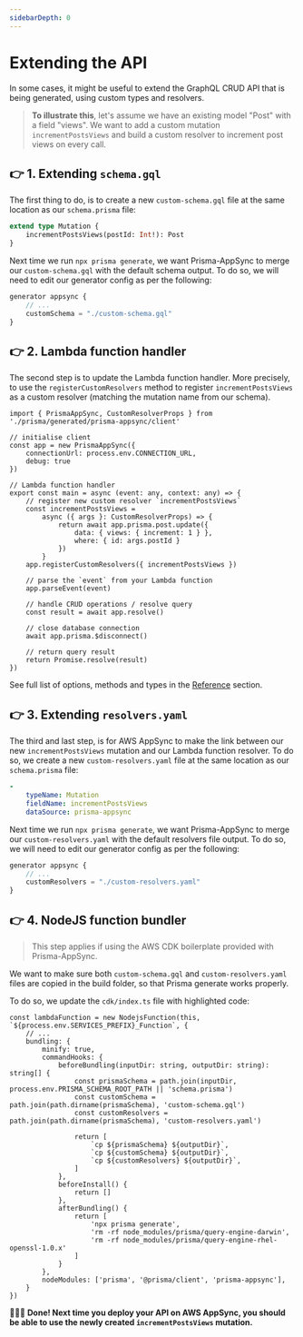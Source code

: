 ```yaml
---
sidebarDepth: 0
---
```


# Extending the API

In some cases, it might be useful to extend the GraphQL CRUD API that is being generated, using custom types and resolvers.

> **To illustrate this**, let's assume we have an existing model "Post" with a field "views". We want to add a custom mutation `incrementPostsViews` and build a custom resolver to increment post views on every call.

## 👉 1. Extending `schema.gql`

The first thing to do, is to create a new `custom-schema.gql` file at the same location as our `schema.prisma` file:

```graphql
extend type Mutation {
    incrementPostsViews(postId: Int!): Post
}
```

Next time we run `npx prisma generate`, we want Prisma-AppSync to merge our `custom-schema.gql` with the default schema output. To do so, we will need to edit our generator config as per the following:

```typescript
generator appsync {
    // ...
    customSchema = "./custom-schema.gql"
}
```

## 👉 2. Lambda function handler

The second step is to update the Lambda function handler. More precisely, to use the `registerCustomResolvers` method to register `incrementPostsViews` as a custom resolver (matching the mutation name from our schema).

```typescript{11-19}
import { PrismaAppSync, CustomResolverProps } from './prisma/generated/prisma-appsync/client'

// initialise client
const app = new PrismaAppSync({
    connectionUrl: process.env.CONNECTION_URL,
    debug: true
})

// Lambda function handler
export const main = async (event: any, context: any) => {
    // register new custom resolver `incrementPostsViews`
    const incrementPostsViews = 
        async ({ args }: CustomResolverProps) => {
            return await app.prisma.post.update({
                data: { views: { increment: 1 } },
                where: { id: args.postId }
            })
        }
    app.registerCustomResolvers({ incrementPostsViews })

    // parse the `event` from your Lambda function
    app.parseEvent(event)

    // handle CRUD operations / resolve query
    const result = await app.resolve()

    // close database connection
    await app.prisma.$disconnect()

    // return query result
    return Promise.resolve(result)
})
```

See full list of options, methods and types in the [Reference](/reference) section.

## 👉 3. Extending `resolvers.yaml`

The third and last step, is for AWS AppSync to make the link between our new `incrementPostsViews` mutation and our Lambda function resolver. To do so, we create a new `custom-resolvers.yaml` file at the same location as our `schema.prisma` file:

```yaml
-   
    typeName: Mutation
    fieldName: incrementPostsViews
    dataSource: prisma-appsync
```

Next time we run `npx prisma generate`, we want Prisma-AppSync to merge our `custom-resolvers.yaml` with the default resolvers file output. To do so, we will need to edit our generator config as per the following:

```typescript
generator appsync {
    // ...
    customResolvers = "./custom-resolvers.yaml"
}
```

## 👉 4. NodeJS function bundler

> This step applies if using the AWS CDK boilerplate provided with Prisma-AppSync.

We want to make sure both `custom-schema.gql` and `custom-resolvers.yaml` files are copied in the build folder, so that Prisma generate works properly.

To do so, we update the `cdk/index.ts` file with highlighted code:

```typescript{7-15}
const lambdaFunction = new NodejsFunction(this, `${process.env.SERVICES_PREFIX}_Function`, {
    // ...
    bundling: {
        minify: true,
        commandHooks: {
            beforeBundling(inputDir: string, outputDir: string): string[] {
                const prismaSchema = path.join(inputDir, process.env.PRISMA_SCHEMA_ROOT_PATH || 'schema.prisma')
                const customSchema = path.join(path.dirname(prismaSchema), 'custom-schema.gql')
                const customResolvers = path.join(path.dirname(prismaSchema), 'custom-resolvers.yaml')

                return [
                    `cp ${prismaSchema} ${outputDir}`,
                    `cp ${customSchema} ${outputDir}`,
                    `cp ${customResolvers} ${outputDir}`,
                ]
            },
            beforeInstall() {
                return []
            },
            afterBundling() {
                return [
                    'npx prisma generate', 
                    'rm -rf node_modules/prisma/query-engine-darwin', 
                    'rm -rf node_modules/prisma/query-engine-rhel-openssl-1.0.x'
                ]
            }
        },
        nodeModules: ['prisma', '@prisma/client', 'prisma-appsync'],
    }
})
```

🚀🚀🚀 **Done! Next time you deploy your API on AWS AppSync, you should be able to use the newly created `incrementPostsViews` mutation.**
